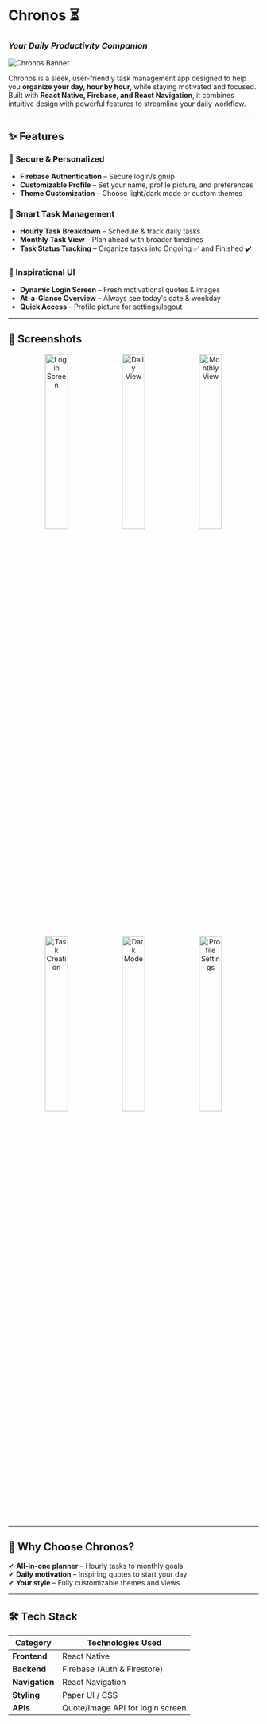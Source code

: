 # Chronos ⏳  
### *Your Daily Productivity Companion*  

![Chronos Banner](https://github.com/mlgknight/Chronos-Task-Manager/raw/master/assets/images/showcase-photos/banner.png)  

Chronos is a sleek, user-friendly task management app designed to help you **organize your day, hour by hour**, while staying motivated and focused. Built with **React Native, Firebase, and React Navigation**, it combines intuitive design with powerful features to streamline your daily workflow.  

---

## ✨ Features  

### 🔐 Secure & Personalized  
- **Firebase Authentication** – Secure login/signup  
- **Customizable Profile** – Set your name, profile picture, and preferences  
- **Theme Customization** – Choose light/dark mode or custom themes  

### 📅 Smart Task Management  
- **Hourly Task Breakdown** – Schedule & track daily tasks  
- **Monthly Task View** – Plan ahead with broader timelines  
- **Task Status Tracking** – Organize tasks into Ongoing ✅ and Finished ✔️  

### 🎨 Inspirational UI  
- **Dynamic Login Screen** – Fresh motivational quotes & images  
- **At-a-Glance Overview** – Always see today's date & weekday  
- **Quick Access** – Profile picture for settings/logout  

---

## 📸 Screenshots  

<div align="center">
  <img src="https://github.com/mlgknight/Chronos-Task-Manager/raw/master/assets/images/showcase-photos/login-screen.png" width="30%" alt="Login Screen"/>
  <img src="https://github.com/mlgknight/Chronos-Task-Manager/raw/master/assets/images/showcase-photos/daily-view.png" width="30%" alt="Daily View"/> 
  <img src="https://github.com/mlgknight/Chronos-Task-Manager/raw/master/assets/images/showcase-photos/monthly-view.png" width="30%" alt="Monthly View"/>
</div>

<div align="center">
  <img src="https://github.com/mlgknight/Chronos-Task-Manager/raw/master/assets/images/showcase-photos/task-creation.png" width="30%" alt="Task Creation"/>
  <img src="https://github.com/mlgknight/Chronos-Task-Manager/raw/master/assets/images/showcase-photos/dark-mode.png" width="30%" alt="Dark Mode"/>
  <img src="https://github.com/mlgknight/Chronos-Task-Manager/raw/master/assets/images/showcase-photos/profile-settings.png" width="30%" alt="Profile Settings"/>
</div>

---

## 🚀 Why Choose Chronos?  
✔ **All-in-one planner** – Hourly tasks to monthly goals  
✔ **Daily motivation** – Inspiring quotes to start your day  
✔ **Your style** – Fully customizable themes and views  

---

## 🛠️ Tech Stack  
| Category       | Technologies Used |  
|----------------|------------------|  
| **Frontend**   | React Native     |  
| **Backend**    | Firebase (Auth & Firestore) |  
| **Navigation** | React Navigation |  
| **Styling**    | Paper UI / CSS |  
| **APIs**       | Quote/Image API for login screen |  
